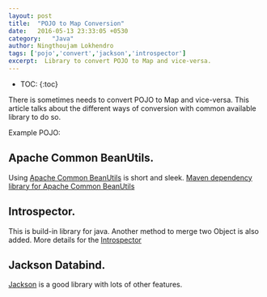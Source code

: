 ```yaml
---
layout: post
title:  "POJO to Map Conversion"
date:   2016-05-13 23:33:05 +0530
category:	"Java"
author:	Ningthoujam Lokhendro
tags: ['pojo','convert','jackson','introspector']
excerpt:  Library to convert POJO to Map and vice-versa.
---
```

* TOC:
{:toc}

There is sometimes needs to convert POJO to Map and vice-versa. This article talks about the different ways of conversion with common available library to do so.

Example POJO:
<script src="https://gist.github.com/ningthoujam-lokhendro/fbc0ca3cf51333a230b4.js?file=Person.java"></script>

## Apache Common BeanUtils.
Using [Apache Common BeanUtils][Apache Common BeanUtils] is short and sleek.
[Maven dependency library for Apache Common BeanUtils][Maven dependency library for Apache Common BeanUtils]
<script src="https://gist.github.com/ningthoujam-lokhendro/fbc0ca3cf51333a230b4.js?file=ApacheCommonExample.java"></script>

## Introspector.
This is build-in library for java. Another method to merge two Object is also added.
More details for the [Introspector][Introspector]
<script src="https://gist.github.com/ningthoujam-lokhendro/fbc0ca3cf51333a230b4.js?file=IntrospectorExample.java"></script>

## Jackson Databind.
[Jackson][Jackson] is a good library with lots of other features.
<script src="https://gist.github.com/ningthoujam-lokhendro/fbc0ca3cf51333a230b4.js?file=JacksonExample.java"></script>

[Apache Common BeanUtils]: https://commons.apache.org/proper/commons-beanutils/download_beanutils.cgi
[Maven dependency library for Apache Common BeanUtils]: http://mvnrepository.com/artifact/commons-beanutils/commons-beanutils
[Introspector]: https://docs.oracle.com/javase/7/docs/api/java/beans/Introspector.html

[Jackson]: https://github.com/FasterXML/jackson-databind

